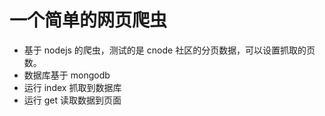 # 一个简单的网页爬虫
- 基于 nodejs 的爬虫，测试的是 cnode 社区的分页数据，可以设置抓取的页数。
- 数据库基于 mongodb 
- 运行 index 抓取到数据库
- 运行 get 读取数据到页面

